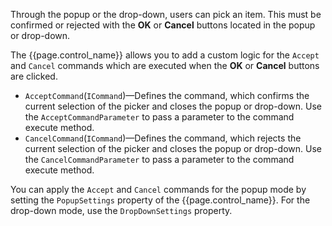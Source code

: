 Through the popup or the drop-down, users can pick an item. This must be confirmed or rejected with the **OK** or **Cancel** buttons located in the popup or drop-down.

The {{page.control_name}} allows you to add a custom logic for the `Accept` and `Cancel` commands which are executed when the **OK** or **Cancel** buttons are clicked.

* `AcceptCommand`(`ICommand`)&mdash;Defines the command, which confirms the current selection of the picker and closes the popup or drop-down. Use the `AcceptCommandParameter` to pass a parameter to the command execute method. 
* `CancelCommand`(`ICommand`)&mdash;Defines the command, which rejects the current selection of the picker and closes the popup or drop-down. Use the `CancelCommandParameter` to pass a parameter to the command execute method.

You can apply the `Accept` and `Cancel` commands for the popup mode by setting the `PopupSettings` property of the {{page.control_name}}. For the drop-down mode, use the `DropDownSettings` property.